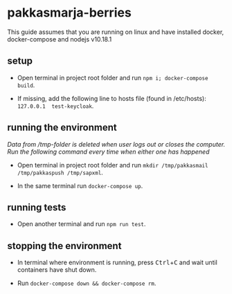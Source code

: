 # pakkasmarja-berries

This guide assumes that you are running on linux and have installed docker, docker-compose and nodejs v10.18.1

## setup

- Open terminal in project root folder and run    `npm i; docker-compose build`.

- If missing, add the following line to hosts file (found in /etc/hosts):   `127.0.0.1  test-keycloak`.

## running the environment

*Data from /tmp-folder is deleted when user logs out or closes the computer. Run the following command every time when either one has happened*

- Open terminal in project root folder and run    `mkdir /tmp/pakkasmail /tmp/pakkaspush /tmp/sapxml`.

- In the same terminal run    `docker-compose up`.

## running tests

- Open another terminal and run   `npm run test`.

## stopping the environment

- In terminal where environment is running, press <kbd>Ctrl</kbd>+<kbd>C</kbd> and wait until containers have shut down.

- Run   `docker-compose down && docker-compose rm`.
